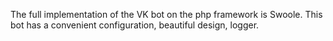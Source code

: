 The full implementation of the VK bot on the php framework is Swoole. This bot has a convenient configuration, beautiful design, logger. 
